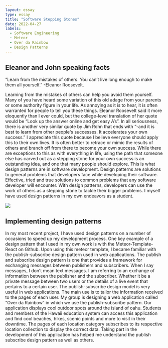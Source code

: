 ```yaml
---
layout: essay
type: essay
title: "Software Stepping Stones"
date: 2022-04-27
labels:
  - Software Engineering
  - Meteor
  - Over da Rainbow
  - Design Patterns
---
```



## Eleanor and John speaking facts

“Learn from the mistakes of others. You can’t live long enough to make them all yourself.” 
-Eleanor Roosevelt.

Learning from the mistakes of others can help you avoid them yourself. Many of you have heard some variation of this old adage from your parents or some authority figure in your life. As annoying as it is to hear, it is often warranted for people to tell you these things. 
Eleanor Roosevelt said it more eloquently than I ever could, but the college-level translation of her quote would be “Look up the answer online and get easy A’s”. In all seriousness, there is another very similar quote by Jim Rohn that ends with “-and it is best to learn from other people's successes.
It accelerates your own success.” I appreciate this quote because I believe everyone should apply this to their own lives. It is often better to retrace or mimic the results of others and branch off from there to become your own success.
While there are exceptions to this as with everything in life, using the path that someone else has carved out as a stepping stone for your own success is an outstanding idea, and one that many people should explore. This is what design patterns are in software development.
Design patterns are solutions to general problems that developers face while developing their software. Effective, tried and true solutions to common problems that any software developer will encounter. With design patterns, developers can use the work of others as a stepping stone to tackle their bigger problems. I myself have used design patterns in my own endeavors as a student. 



<img class="ui left floated tiny image" src="https://www.azquotes.com/picture-quotes/quote-it-s-important-to-learn-from-your-mistakes-but-it-is-better-to-learn-from-other-people-jim-rohn-89-55-72.jpg">
  
  

## Implementing design patterns

In my most recent project, I have used design patterns on a number of occasions to speed up my development process. One key example of a design pattern that I used in my own work is with the Meteor-Template-React on Github.
Upon using this meteor template, I became familiar with the publish-subscribe design pattern used in web applications. The publish and subscribe design pattern is one that provides a framework for exchanging messages between publishers and subscribers.
When I say messages, I don’t mean text messages. I am referring to an exchange of information between the publisher and the subscriber. Whether it be a private message between two users or the details of a live event that pertains to a certain user.
The publish-subscribe design model is very useful in web applications. The main use is to tailor the information received to the pages of each user. My group is designing a web application called “Over da Rainbow” in which we use the publish-subscribe pattern.
Our application displays cool outdoor spots around the island of oahu. Students and members of the Hawaii education system can access this application and find cool beaches, hikes, scenic points and more to visit in their downtime.
The pages of each location category subscribes to its respective location collection to display the correct data. Taking part in the development of this application has helped me understand the publish subscribe design pattern as well as others. 
